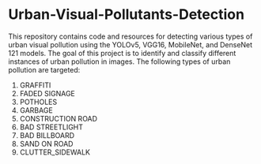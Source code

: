 # Urban-Visual-Pollutants-Detection

This repository contains code and resources for detecting various types of urban visual pollution using the YOLOv5, VGG16, MobileNet, and DenseNet 121 models. The goal of this project is to identify and classify different instances of urban pollution in images. The following types of urban pollution are targeted:

1. GRAFFITI
2. FADED SIGNAGE
3. POTHOLES
4. GARBAGE
5. CONSTRUCTION ROAD
6. BAD STREETLIGHT
7. BAD BILLBOARD
8. SAND ON ROAD
9. CLUTTER_SIDEWALK
